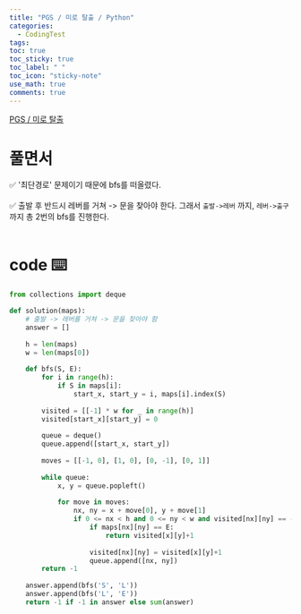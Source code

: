 ```yaml
---
title: "PGS / 미로 탈출 / Python"
categories:
  - CodingTest
tags:
toc: true
toc_sticky: true
toc_label: " "
toc_icon: "sticky-note"
use_math: true
comments: true
---
```


[PGS / 미로 탈출](https://school.programmers.co.kr/learn/courses/30/lessons/159993) 

# 풀면서
✅ '최단경로' 문제이기 때문에 bfs를 떠올렸다.     
<br/>
✅ 출발 후 반드시 레버를 거쳐 -> 문을 찾아야 한다. 그래서 `출발->레버` 까지, `레버->출구`까지 총 2번의 bfs를 진행한다.         
<br/>

# code ⌨️
```python
from collections import deque

def solution(maps):
    # 출발 -> 레버를 거쳐 -> 문을 찾아야 함
    answer = []
    
    h = len(maps)
    w = len(maps[0])
    
    def bfs(S, E):
        for i in range(h):
            if S in maps[i]:
                start_x, start_y = i, maps[i].index(S)
        
        visited = [[-1] * w for _ in range(h)]
        visited[start_x][start_y] = 0
        
        queue = deque()
        queue.append([start_x, start_y])
        
        moves = [[-1, 0], [1, 0], [0, -1], [0, 1]]
        
        while queue:
            x, y = queue.popleft()
            
            for move in moves:
                nx, ny = x + move[0], y + move[1]
                if 0 <= nx < h and 0 <= ny < w and visited[nx][ny] == -1 and maps[nx][ny] != 'X':
                    if maps[nx][ny] == E:
                        return visited[x][y]+1
                        
                    visited[nx][ny] = visited[x][y]+1
                    queue.append([nx, ny])
        return -1
    
    answer.append(bfs('S', 'L'))
    answer.append(bfs('L', 'E'))
    return -1 if -1 in answer else sum(answer)
```

